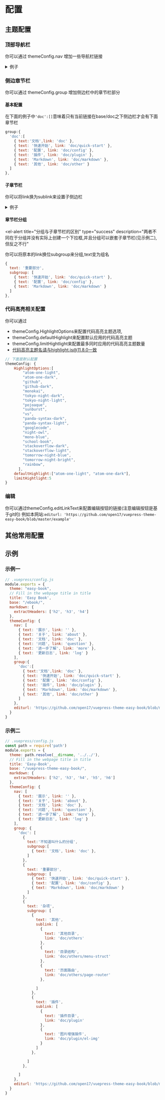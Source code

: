 # 配置
## 主题配置
### 顶部导航栏
你可以通过 themeConfig.nav 增加一些导航栏链接
<details>
  <summary>例子</summary>

```js
// .vuepress/config.js
module.exports = {
  themeConfig: {
    nav: [
      { text: '展示', link: '' },
      { text: '关于', link: 'about' },
      { text: '文档', link: 'doc' },
      { text: '问题', link: 'question' },
      { text: '进一步了解', link: 'more' },
      { text: '更新日志', link: 'log' }
    ],
  }
}
```
</details>

### 侧边章节栏
你可以通过 themeConfig.group 增加侧边栏中的章节栏部分
#### 基本配置
在下面的例子中`'doc':[]`意味着只有当前链接在base/doc之下侧边栏才会有下面章节栏
```js
group:{
  'doc':[
    { text:'文档',link: 'doc' },
    { text: '快速开始', link: 'doc/quick-start' },
    { text: '配置', link: 'doc/config' },
    { text: '插件', link: 'doc/plugin' },
    { text: 'Markdown', link: 'doc/markdown' },
    { text: '其他', link: 'doc/other' }
  ]
},
```
#### 子章节栏
你可以将link换为sublink来设置子侧边栏
<details>
<summary>例子</summary>
如你可以将:

```js
{ text: '插件', link: 'doc/plugin' }
```

换为
```js
{
 text: '插件',
 sublink: [
   {
     text: '插件目录',
     link: 'doc/plugin'
   },
   {
     text: '图片增强插件',
     link: 'doc/plugin/el-img'
   }
 ]
 }
```
</details>

#### 章节栏分组
<el-alert
  title="分组与子章节栏的区别"
  type="success"
  description="两者不同在于分组并没有实际上创建一个下拉框,并且分组可以嵌套子章节栏(见示例二),但反之不行"
  >
</el-alert>

你可以将原本的link换位subgroup来分组,text变为组名

```js
{
  text: '重要部分',
  subgroup: [
    { text: '快速开始', link: 'doc/quick-start' },
    { text: '配置', link: 'doc/config' },
    { text: 'Markdown', link: 'doc/markdown' }
  ]
},
```
### 代码高亮相关配置
你可以通过
- themeConfig.HighlightOptions来配置代码高亮主题选项,
- themeConfig.defaultHighlight来配置默认应用的代码高亮主题
- themeConfig.limitHightlight来配置最多同时应用的代码高亮主题数量
- 代码高亮主题名请与highlight.js@11.8.0一致
```js
// 下面是默认配置
themeConfig: {
    HighlightOptions:[
        "atom-one-light",
        "atom-one-dark",
        "github",
        "github-dark",
        "monokai",
        "tokyo-night-dark",
        "tokyo-night-light",
        "pojoaque",
        "sunburst",
        "vs",
        "panda-syntax-dark",
        "panda-syntax-light",
        "googlecode",
        "night-owl",
        "mono-blue",
        "school-book",
        "stackoverflow-dark",
        "stackoverflow-light",
        "tomorrow-night-blue",
        "tomorrow-night-bright",
        "rainbow",
      ],
    defaultHighlight:["atom-one-light", "atom-one-dark"],
    limitHightlight:5
}

```
### 编辑
你可以通过themeConfig.editLinkText来配置编辑按钮的链接(注意编辑按钮是基于git的)
例如本网站:`editurl: 'https://github.com/open17/vuepress-theme-easy-book/blob/master/example'`
## 其他常用配置
## 示例
### 示例一
```js
// .vuepress/config.js
module.exports = {
  theme: "easy-book",
  // Fill in the webpage title in title
  title: 'Easy Book',
  base: "/ebook/",
  markdown: {
    extractHeaders: ['h2', 'h3', 'h4']
  },
  themeConfig: {
    nav: [
      { text: '展示', link: '' },
      { text: '关于', link: 'about' },
      { text: '文档', link: 'doc' },
      { text: '问题', link: 'question' },
      { text: '进一步了解', link: 'more' },
      { text: '更新日志', link: 'log' }
    ],
    group:{
      'doc':[
        { text:'文档',link: 'doc' },
        { text: '快速开始', link: 'doc/quick-start' },
        { text: '配置', link: 'doc/config' },
        { text: '插件', link: 'doc/plugin' },
        { text: 'Markdown', link: 'doc/markdown' },
        { text: '其他', link: 'doc/other' }
      ]
    },
    editurl: 'https://github.com/open17/vuepress-theme-easy-book/blob/master/example',
  }
}
```
### 示例二
```js
// .vuepress/config.js
const path = require('path')
module.exports = {
  theme: path.resolve(__dirname, '../../'),
  // Fill in the webpage title in title
  title: 'Easy-Book',
  base: "/vuepress-theme-easy-book/",
  markdown: {
    extractHeaders: ['h2', 'h3', 'h4', 'h5', 'h6']
  },
  themeConfig: {
    nav: [
      { text: '展示', link: '' },
      { text: '关于', link: 'about' },
      { text: '文档', link: 'doc' },
      { text: '问题', link: 'question' },
      { text: '进一步了解', link: 'more' },
      { text: '更新日志', link: 'log' }
    ],
    group: {
      'doc': [
        {
          text:'不知道叫什么的分组',
          subgroup:[
            { text: '文档', link: 'doc' },
          ]
        },
        {
          text: '重要部分',
          subgroup: [
            { text: '快速开始', link: 'doc/quick-start' },
            { text: '配置', link: 'doc/config' },
            { text: 'Markdown', link: 'doc/markdown' }
          ]
        },
        {
          text: '杂项',
          subgroup: [
            {
              text: '其他',
              sublink: [
                {
                  text: '其他目录',
                  link: 'doc/others'
                },
                {
                  text: '目录结构',
                  link: 'doc/others/menu-struct'
                },
                {
                  text: '页面路由',
                  link: 'doc/others/page-router'
                },

              ]
            },
            {
              text: '插件',
              sublink: [
                {
                  text: '插件目录',
                  link: 'doc/plugin'
                },
                {
                  text: '图片增强插件',
                  link: 'doc/plugin/el-img'
                }
              ]
            },

          ]
        },

      ]
    },
    editurl: 'https://github.com/open17/vuepress-theme-easy-book/blob/master/example',
  }
}
```
